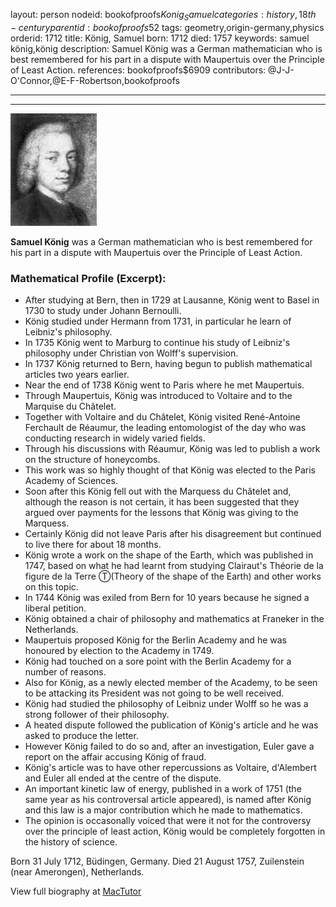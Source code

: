 layout: person
nodeid: bookofproofs$Konig_Samuel
categories: history,18th-century
parentid: bookofproofs$52
tags: geometry,origin-germany,physics
orderid: 1712
title: König, Samuel
born: 1712
died: 1757
keywords: samuel könig,könig
description: Samuel König was a German mathematician who is best remembered for his part in a dispute with Maupertuis over the Principle of Least Action.
references: bookofproofs$6909
contributors: @J-J-O'Connor,@E-F-Robertson,bookofproofs

---



---

![Konig_Samuel.jpg](https://github.com/bookofproofs/bookofproofs.github.io/blob/main/_sources/_assets/images/portraits/Konig_Samuel.jpg?raw=true)

**Samuel König** was a German mathematician who is best remembered for his part in a dispute with Maupertuis over the Principle of Least Action.

### Mathematical Profile (Excerpt):
* After studying at Bern, then in 1729 at Lausanne, König went to Basel in 1730 to study under Johann Bernoulli.
* König studied under Hermann from 1731, in particular he learn of Leibniz's philosophy.
* In 1735 König went to Marburg to continue his study of Leibniz's philosophy under Christian von Wolff's supervision.
* In 1737 König returned to Bern, having begun to publish mathematical articles two years earlier.
* Near the end of 1738 König went to Paris where he met Maupertuis.
* Through Maupertuis, König was introduced to Voltaire and to the Marquise du Châtelet.
* Together with Voltaire and du Châtelet, König visited René-Antoine Ferchault de Réaumur, the leading entomologist of the day who was conducting research in widely varied fields.
* Through his discussions with Réaumur, König was led to publish a work on the structure of honeycombs.
* This work was so highly thought of that König was elected to the Paris Academy of Sciences.
* Soon after this König fell out with the Marquess du Châtelet and, although the reason is not certain, it has been suggested that they argued over payments for the lessons that König was giving to the Marquess.
* Certainly König did not leave Paris after his disagreement but continued to live there for about 18 months.
* König wrote a work on the shape of the Earth, which was published in 1747, based on what he had learnt from studying Clairaut's Théorie de la figure de la Terre Ⓣ(Theory of the shape of the Earth) and other works on this topic.
* In 1744 König was exiled from Bern for 10 years because he signed a liberal petition.
* König obtained a chair of philosophy and mathematics at Franeker in the Netherlands.
* Maupertuis proposed König for the Berlin Academy and he was honoured by election to the Academy in 1749.
* König had touched on a sore point with the Berlin Academy for a number of reasons.
* Also for König, as a newly elected member of the Academy, to be seen to be attacking its President was not going to be well received.
* König had studied the philosophy of Leibniz under Wolff so he was a strong follower of their philosophy.
* A heated dispute followed the publication of König's article and he was asked to produce the letter.
* However König failed to do so and, after an investigation, Euler gave a report on the affair accusing König of fraud.
* König's article was to have other repercussions as Voltaire, d'Alembert and Euler all ended at the centre of the dispute.
* An important kinetic law of energy, published in a work of 1751 (the same year as his controversal article appeared), is named after König and this law is a major contribution which he made to mathematics.
* The opinion is occasonally voiced that were it not for the controversy over the principle of least action, König would be completely forgotten in the history of science.

Born 31 July 1712, Büdingen, Germany. Died 21 August 1757, Zuilenstein (near Amerongen), Netherlands.

View full biography at [MacTutor](https://mathshistory.st-andrews.ac.uk/Biographies/Konig_Samuel/)

